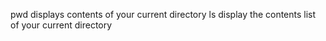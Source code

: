 pwd displays contents of your current directory
ls display the contents list of your current directory
